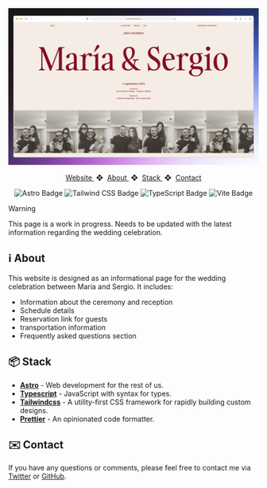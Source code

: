 <div align="center">
<a href="https://juliandepablo.com" target="_blank">
<img src="public/images/landing-mockup.webp" alt="Julian de Pablo's Portfolio">
</a>
<p></p>
</div>

<div align="center">
    <a href="https://bodonmaldochon.es" target="_blank">
        Website
    </a>
    <span>&nbsp;❖&nbsp;</span>
    <a href="https://github.com/juliandpt/boda-maria-y-sergio?tab=readme-ov-file#-about">
        About
    </a>
    <span>&nbsp;❖&nbsp;</span>
    <a href="https://github.com/juliandpt/boda-maria-y-sergio?tab=readme-ov-file#-stack">
        Stack
    </a>
    <span>&nbsp;❖&nbsp;</span>
    <a href="https://github.com/juliandpt/boda-maria-y-sergio?tab=readme-ov-file#-contact">
        Contact
    </a>
</div>

</p>

<div align="center">

![Astro Badge](https://img.shields.io/badge/Astro-000?logo=astro&logoColor=fff&style=flat)
![Tailwind CSS Badge](https://img.shields.io/badge/Tailwind%20CSS-06B6D4?logo=tailwindcss&logoColor=fff&style=flat)
![TypeScript Badge](https://img.shields.io/badge/TypeScript-3178C6?logo=typescript&logoColor=fff&style=flat)
![Vite Badge](https://img.shields.io/badge/Vite-646CFF?logo=vite&logoColor=white&style=flat)

</div>

> [!WARNING]
> This page is a work in progress.
> Needs to be updated with the latest information regarding the wedding celebration.

## ℹ️ About

This website is designed as an informational page for the wedding celebration between María and Sergio. It includes:

- Information about the ceremony and reception
- Schedule details
- Reservation link for guests
- transportation information
- Frequently asked questions section

## 📦 Stack

- [**Astro**](https://astro.build/) - Web development for the rest of us.
- [**Typescript**](https://www.typescriptlang.org/) - JavaScript with syntax for types.
- [**Tailwindcss**](https://tailwindcss.com/) - A utility-first CSS framework for rapidly building custom designs.
- [**Prettier**](https://prettier.io/) - An opinionated code formatter.

## ✉️ Contact

If you have any questions or comments, please feel free to contact me via [Twitter](https://twitter.com/depabloj) or [GitHub](https://github.com/juliandpt).



